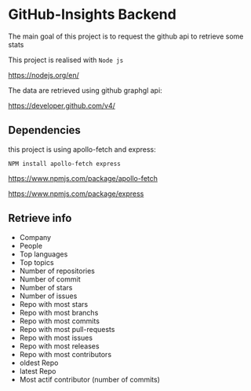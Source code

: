 # GitHub-Insights Backend

The main goal of this project is to request the github api to retrieve some stats


This project is realised with  ``Node js``

https://nodejs.org/en/


The data are retrieved using github graphgl api:

https://developer.github.com/v4/




## Dependencies

this project is using apollo-fetch and express:

```
NPM install apollo-fetch express
```
https://www.npmjs.com/package/apollo-fetch

https://www.npmjs.com/package/express


## Retrieve info

- Company
- People
- Top languages
- Top topics
- Number of repositories
- Number of commit
- Number of stars
- Number of issues
- Repo with most stars
- Repo with most branchs
- Repo with most commits
- Repo with most pull-requests
- Repo with most issues
- Repo with most releases
- Repo with most contributors
- oldest Repo
- latest Repo
- Most actif contributor (number of commits)

